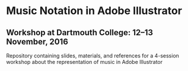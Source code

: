 # Music Notation in Adobe Illustrator

## Workshop at Dartmouth College: 12–13 November, 2016

Repository containing slides, materials, and references for a 4-session workshop about the representation of music in Adobe Illustrator